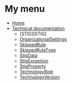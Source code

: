 # My menu

* [Home][home]
* [Technical documentation][techdocs]
  * [STIG][STIG]
  * [OrganizationalSettings][techdocs_OrganizationalSettings]
  * [SkippedRule][techdocs_SkippedRule]
  * [SkippedRuleType][techdocs_SkippedRuleType]
  * [StigData][techdocs_StigData]
  * [StigException][techdocs_StigException]
  * [StigProperty][techdocs_StigProperty]
  * [TechnologyRole][techdocs_TechnologyRole]
  * [TechnologyVersion][techdocs_TechnologyVersion]

[home]: https://github.com/Microsoft/PowerStig/wiki/_home
[techdocs]:                        https://github.com/Microsoft/PowerStig/wiki/TechDocs
[techdocs_OrganizationalSettings]: https://github.com/Microsoft/PowerStig/wiki/TechDocs.Stig.OrganizationalSettings
[techdocs_SkippedRule]:            https://github.com/Microsoft/PowerStig/wiki/TechDocs.Stig.SkippedRule
[techdocs_SkippedRuleType]:        https://github.com/Microsoft/PowerStig/wiki/TechDocs.Stig.SkippedRuleType
[techdocs_StigData]:               https://github.com/Microsoft/PowerStig/wiki/TechDocs.Stig.StigData
[techdocs_StigException]:          https://github.com/Microsoft/PowerStig/wiki/TechDocs.Stig.StigException
[techdocs_StigProperty]:           https://github.com/Microsoft/PowerStig/wiki/TechDocs.Stig.StigProperty
[techdocs_TechnologyRole]:         https://github.com/Microsoft/PowerStig/wiki/TechDocs.Stig.TechnologyRole
[techdocs_TechnologyVersion]:      https://github.com/Microsoft/PowerStig/wiki/TechDocs.Stig.TechnologyVersion

